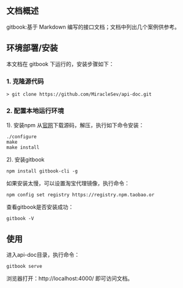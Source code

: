 ## 文档概述
gitbook:基于 Markdown 编写的接口文档；文档中列出几个案例供参考。

## 环境部署/安装
本文档在 gitbook 下运行的，安装步骤如下：
### 1. 克隆源代码
    > git clone https://github.com/MiracleSev/api-doc.git
### 2. 配置本地运行环境
1). 安装npm
从[官网](https://nodejs.org/en/download/)下载源码，解压，执行如下命令安装：
```shell
./configure
make
make install 
```
2). 安装gitbook
```shell
npm install gitbook-cli -g
```
如果安装太慢，可以设置淘宝代理镜像，执行命令：
```shell
npm config set registry https://registry.npm.taobao.or
```
查看gitbook是否安装成功：
```shell
gitbook -V
```
## 使用
进入api-doc目录，执行命令：
```shell
gitbook serve
```
浏览器打开：http://localhost:4000/
即可访问文档。

    
